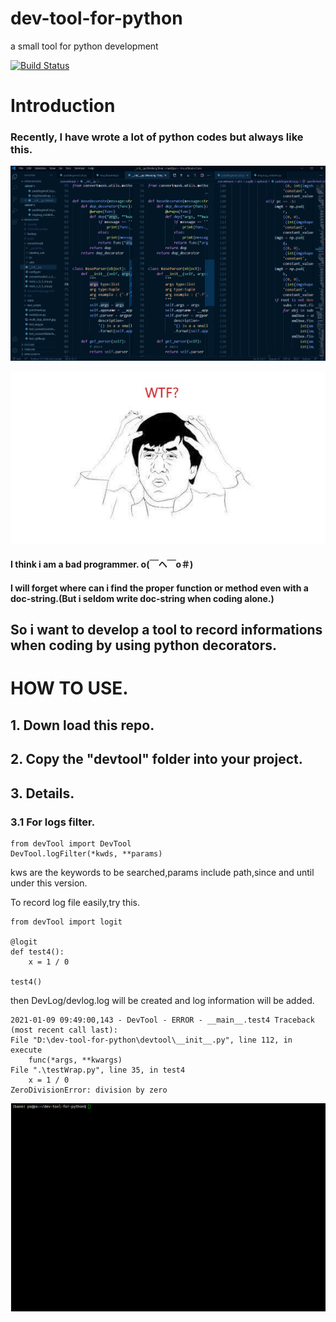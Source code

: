 <!--
 * @lanhuage: markdown
 * @Descripttion: 
 * @version: beta
 * @Author: xiaoshuyui
 * @Date: 2021-01-06 08:24:38
 * @LastEditors: xiaoshuyui
 * @LastEditTime: 2021-01-08 11:04:10
-->
# dev-tool-for-python
 a small tool for python development

[![Build Status](https://www.travis-ci.com/guchengxi1994/dev-tool-for-python.svg?branch=dev)](https://www.travis-ci.com/guchengxi1994/dev-tool-for-python.svg?branch=dev)


# Introduction

### Recently, I have wrote a lot of python codes but always like this.

![devtool-example](./static/devtool_example.gif)

![wtf](./static/wtf.jpg)

#### I think i am a bad programmer. o(￣ヘ￣o＃)

#### I will forget where can i find the proper function or method even with a doc-string.(But i seldom write doc-string when coding alone.)

## So i want to develop a tool to record informations when coding by using python decorators.

# HOW TO USE.

## 1. Down load this repo.

## 2. Copy the "devtool" folder into your project.

## 3. Details.

### 3.1 For logs filter.

    from devTool import DevTool
    DevTool.logFilter(*kwds, **params)

kws are the keywords to be searched,params include path,since and until under this version.

To record log file easily,try this.

    from devTool import logit

    @logit
    def test4():
        x = 1 / 0
    
    test4()

then DevLog/devlog.log will be created and log information will be added.

    2021-01-09 09:49:00,143 - DevTool - ERROR - __main__.test4 Traceback (most recent call last):
    File "D:\dev-tool-for-python\devtool\__init__.py", line 112, in execute
        func(*args, **kwargs)
    File ".\testWrap.py", line 35, in test4
        x = 1 / 0
    ZeroDivisionError: division by zero


![linux](./static/devtool_linux.gif)

